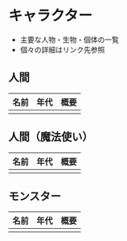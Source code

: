 # キャラクター

- 主要な人物・生物・個体の一覧
- 個々の詳細はリンク先参照

## 人間

| 名前 | 年代 | 概要 |
|---|---|---|
|||

## 人間（魔法使い）

| 名前 | 年代 | 概要 |
|---|---|---|
|||

## モンスター

| 名前 | 年代 | 概要 |
|---|---|---|
|||
